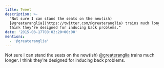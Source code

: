 ```yaml
---
title: Tweet
description: >-
  "Not sure I can stand the seats on the new(ish)
  [@greateranglia](https://twitter.com/@greateranglia) trains much longer. I
  think they're designed for inducing back problems."
date: '2015-03-17T08:03:20+00:00'
mentions:
  - '@greateranglia'
---
```

Not sure I can stand the seats on the new(ish) [@greateranglia](https://twitter.com/@greateranglia) trains much longer. I think they're designed for inducing back problems.

